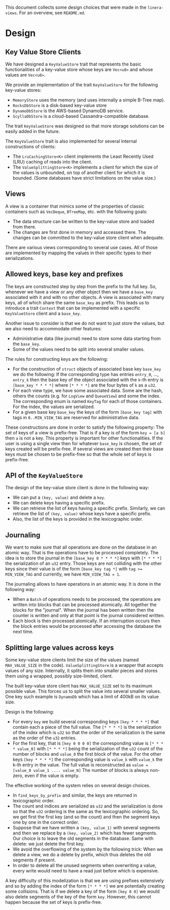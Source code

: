 This document collects some design choices that were made in the `linera-views`.
For an overview, see `README.md`.

# Design

## Key Value Store Clients

We have designed a `KeyValueStore` trait that represents the basic functionalities
of a key-value store whose keys are `Vec<u8>` and whose values are `Vec<u8>`.

We provide an implementation of the trait `KeyValueStore` for the following key-value stores:
* `MemoryStore` uses the memory (and uses internally a simple B-Tree map).
* `RocksDbStore` is a disk-based key-value store
* `DynamoDbStore` is the AWS-based DynamoDB service.
* `ScyllaDbStore` is a cloud-based Cassandra-compatible database.

The trait `KeyValueStore` was designed so that more storage solutions can be easily added in the future.

The `KeyValueStore` trait is also implemented for several internal constructions of clients:
* The `LruCachingStore<K>` client implements the Least Recently Used (LRU)
caching of reads into the client.
* The `ValueSplittingStore<K>` implements a client for which the
size of the values is unbounded, on top of another client for which it is bounded.
(Some databases have strict limitations on the value size.)

## Views

A view is a container that mimics some of the properties of classic containers such
as `VecDeque`, `BTreeMap`, etc. with the following goals:
* The data structure can be written to the key-value store and loaded from there.
* The changes are first done in memory and accessed there. The changes can be committed
to the key-value store client when adequate.

There are various views corresponding to several use cases. All of those are
implemented by mapping the values in their specific types to their serializations.

## Allowed keys, base key and prefixes

The keys are constructed step by step from the prefix to the full key. So, whenever
we have a view or any other object then we have a `base_key` associated with it and
with no other objects. A view is associated with many keys, all of which share the same
`base_key` as prefix.
This leads us to introduce a trait `Context` that can be implemented with a specific
`KeyValueStore` client and a `base_key`.

Another issue to consider is that we do not want to just store the values, but we
also need to accommodate other features:
* Administrative data (like journal) need to store some data starting from the `base_key`.
* Some of the values need to be split into several smaller values.

The rules for constructing keys are the following:
* For the construction of `struct` objects of associated base key `base_key` we do the
following: If the corresponding type has entries `entry_0`, ..., `entry_k` then the
base key of the object associated with the `k`-th entry is `[base_key * * * *]` where
`[* * * *]` are the four bytes of `k` as a `u32`.
* For each view type, we have some associated data. Some are the hash, others the counts
(e.g. for `LogView` and `QueueView`) and some the index. The corresponding enum is
named `KeyTag` for each of those containers. For the index, the values are serialized.
* For a given base key `base_key` the keys of the form `[base_key tag]` with tags in
`0..MIN_VIEW_TAG` are reserved for administrative data.

These constructions are done in order to satisfy the following property: The set of keys
of a view is prefix-free. That is if a key is of the form `key = [a b]` then `a` is
not a key. This property is important for other functionalities.
If the user is using a single view then for whatever `base_key` is chosen, the set of keys
created will be prefix-free. If several views are created then their base keys must be
chosen to be prefix-free so that the whole set of keys is prefix-free.

## API of the `KeyValueStore`

The design of the key-value store client is done in the following way:
* We can put a `(key, value)` and delete a `key`.
* We can delete keys having a specific prefix.
* We can retrieve the list of keys having a specific prefix. Similarly, we can
retrieve the list of `(key, value)` whose keys have a specific prefix.
* Also, the list of the keys is provided in the lexicographic order.

## Journaling

We want to make sure that all operations are done on the database in an atomic
way. That is the operations have to be processed completely. The idea is to
store the journal in the `[base_key 0 * * * *]` keys with `[* * * *]` the
serialization of an `u32` entry.
Those keys are not colliding with the other keys since their value is of the
form `[base_key tag *]` with `tag >= MIN_VIEW_TAG` and currently, we have
`MIN_VIEW_TAG = 1`.

The journaling allows to have operations in an atomic way. It is done in the
following way:
* When a `Batch` of operations needs to be processed, the operations are written
into blocks that can be processed atomically. All together the blocks for the
"journal". When the journal has been written then the counter is written and
only at that point is the journal considered written.
* Each block is then processed atomically. If an interruption occurs then
the block entries would be processed after accessing the database the next time.

## Splitting large values across keys

Some key-value store clients limit the size of the values (named `MAX_VALUE_SIZE`
in the code). `ValueSplittingStore` is a wrapper that accepts values
of any size. Internally, it splits them into smaller pieces and stores them
using a wrapped, possibly size-limited, client.

The built key-value store client has `MAX_VALUE_SIZE` set to its maximum possible
value. This forces us to split the value into several smaller values. One key
such example is `DynamoDb` which has a limit of 400kB on its value size.

Design is the following:
* For every `key` we build several corresponding keys `[key * * * *]` that contain
each a piece of the full value.
The `[* * * *]` is the serialization of the index which is `u32` so that
the order of the serialization is the same as the order of the `u32` entries.
* For the first key, that is `[key 0 0 0 0]` the corresponding value is `[* * * * value_0]`
with `[* * * *]` being the serialization of the `u32` count of the number of blocks
and `value_0` the first block of the value. For the other keys `[key * * * *]` the
corresponding value is `value_k` with `value_k` the k-th entry in the value. The full
value is reconstructed as `value = [value_0 value_1 .... value_N]`
The number of blocks is always non-zero, even if the value is empty.

The effective working of the system relies on several design choices.
* In `find_keys_by_prefix` and similar, the keys are
returned in lexicographic order.
* The count and indices are serialized as `u32` and the serialization is done
so that the `u32` ordering is the same as the lexicographic ordering. So, we
get first the first key (and so the count) and then the segment keys one by
one in the correct order.
* Suppose that we have written a `(key, value_1)` with several segments and then
we replace by a `(key, value_2)` which has fewer segments.
Our choice is to leave the old segments in the database. Same with delete:
we just delete the first key.
* We avoid the overflowing of the system by the following trick: When we delete
a view, we do a delete by prefix, which thus deletes the old segments if present.
* In order to delete all the unused segments when overwriting a value, every write
would need to have a read just before which is expensive.

A key difficulty of this modelization is that we are using prefixes extensively
and so by adding the index of the form `[* * * *]` we are potentially creating
some collisions. That is if we delete a key of the form `[key 0 0]` we would
also delete segments of the key of the form `key`. However, this cannot happen
because the set of keys is prefix-free.
